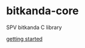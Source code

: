 # bitkanda-core
SPV bitkanda C library

[getting started](https://github.com/breadwallet/breadwallet-core/wiki)
